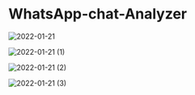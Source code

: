 # WhatsApp-chat-Analyzer

![2022-01-21](https://user-images.githubusercontent.com/88322471/150567564-d06c93c3-33d6-4d6a-8498-0dbe0976797c.png)


![2022-01-21 (1)](https://user-images.githubusercontent.com/88322471/150567805-d1a49452-90bf-4dde-b7b6-41995a131168.png)


![2022-01-21 (2)](https://user-images.githubusercontent.com/88322471/150568000-fc346673-9079-4c47-b2dd-b3b02f4c781c.png)


![2022-01-21 (3)](https://user-images.githubusercontent.com/88322471/150568190-e8ac9b68-c806-4cf1-9870-badaa1984b0e.png)
